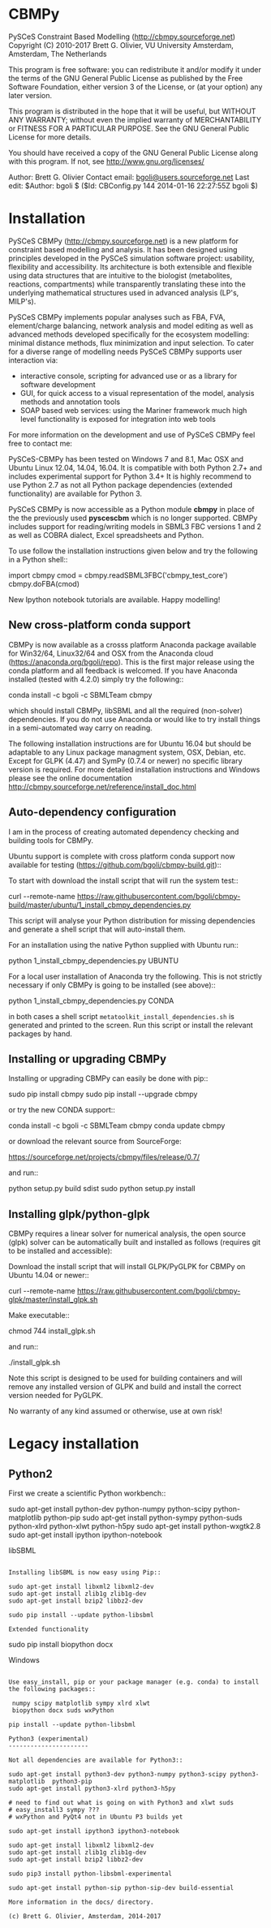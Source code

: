 CBMPy
=====

PySCeS Constraint Based Modelling (http://cbmpy.sourceforge.net)
Copyright (C) 2010-2017 Brett G. Olivier, VU University Amsterdam, Amsterdam, The Netherlands

This program is free software: you can redistribute it and/or modify
it under the terms of the GNU General Public License as published by
the Free Software Foundation, either version 3 of the License, or
(at your option) any later version.

This program is distributed in the hope that it will be useful,
but WITHOUT ANY WARRANTY; without even the implied warranty of
MERCHANTABILITY or FITNESS FOR A PARTICULAR PURPOSE.  See the
GNU General Public License for more details.

You should have received a copy of the GNU General Public License
along with this program.  If not, see <http://www.gnu.org/licenses/>

Author: Brett G. Olivier
Contact email: bgoli@users.sourceforge.net
Last edit: $Author: bgoli $ ($Id: CBConfig.py 144 2014-01-16 22:27:55Z bgoli $)

Installation
============

PySCeS CBMPy (http://cbmpy.sourceforge.net) is a new platform for constraint
based modelling and analysis. It has been designed using principles developed
in the PySCeS simulation software project: usability, flexibility and accessibility.
Its architecture is both extensible and flexible using data structures that are intuitive
to  the biologist (metabolites, reactions, compartments) while transparently translating
these into the underlying mathematical structures used in advanced analysis (LP's, MILP's).

PySCeS CBMPy implements popular analyses such as FBA, FVA, element/charge
balancing, network analysis and model editing as well as advanced methods
developed specifically for the ecosystem modelling: minimal distance methods,
flux minimization and input selection. To cater for a diverse range of modelling
needs PySCeS CBMPy supports user interaction via:

- interactive console, scripting for advanced use or as a library for software development
- GUI, for quick access to a visual representation of the model, analysis methods and annotation tools
- SOAP based web services: using the Mariner framework much high level functionality is exposed for integration into web tools

For more information on the development and use of PySCeS CBMPy feel free to contact me:

PySCeS-CBMPy has been tested on Windows 7 and 8.1, Mac OSX and Ubuntu Linux 12.04, 14.04, 16.04.
It is compatible with both Python 2.7+ and includes experimental support for Python 3.4+ It is highly recommend to use
Python 2.7 as not all Python package dependencies (extended functionality) are available for Python 3.

PySCeS CBMPy is now accessible as a Python module **cbmpy** in place of the the previously used **pyscescbm** which is no longer supported. CBMPy includes support for  reading/writing models in SBML3 FBC versions 1 and 2 as well as COBRA dialect, Excel spreadsheets and Python.

To use follow the installation instructions given below and try the following in a Python shell::

import cbmpy
cmod = cbmpy.readSBML3FBC('cbmpy_test_core')
cbmpy.doFBA(cmod)

New Ipython notebook tutorials are available. Happy modelling!

New cross-platform conda support
--------------------------------

CBMPy is now available as a crosss platform Anaconda package available for Win32/64, Linux32/64 and OSX from the Anaconda cloud (https://anaconda.org/bgoli/repo). This is the first
major release using the conda platform and all feedback is welcomed. If you have Anaconda installed (tested with 4.2.0) simply try the following::

 conda install -c bgoli -c SBMLTeam cbmpy

which should install CBMPy, libSBML and all the required (non-solver) dependencies. If you do not use Anaconda or would
like to try install things in a semi-automated way carry on reading.

The following installation instructions are for Ubuntu 16.04 but should be adaptable to any
Linux package managment system, OSX, Debian, etc. Except for GLPK (4.47) and SymPy (0.7.4 or newer)
no specific library version is required. For more detailed installation instructions and Windows
please see the online documentation http://cbmpy.sourceforge.net/reference/install_doc.html

Auto-dependency configuration
-----------------------------

I am in the process of creating automated dependency checking and building tools for CBMPy.

Ubuntu support is complete with cross platform conda support now available for testing (https://github.com/bgoli/cbmpy-build.git)::

To start with download the install script that will run the system test::

 curl --remote-name https://raw.githubusercontent.com/bgoli/cbmpy-build/master/ubuntu/1_install_cbmpy_dependencies.py

This script will analyse your Python distribution for missing dependencies and generate a shell script that will auto-install them.

For an installation using the native Python supplied with Ubuntu run::

 python 1_install_cbmpy_dependencies.py UBUNTU

For a local user installation of Anaconda try the following. This is not strictly necessary if only CBMPy is going to be installed (see above)::

 python 1_install_cbmpy_dependencies.py CONDA

in both cases a shell script `metatoolkit_install_dependencies.sh` is generated and printed to the screen. Run this script
or install the relevant packages by hand.

Installing or upgrading CBMPy
-----------------------------

Installing or upgrading CBMPy can easily be done with pip::

 sudo pip install cbmpy
 sudo pip install --upgrade cbmpy

or try the new CONDA support::

 conda install -c bgoli -c SBMLTeam cbmpy
 conda update cbmpy

or download the relevant source from SourceForge:

 https://sourceforge.net/projects/cbmpy/files/release/0.7/

and run::

 python setup.py build sdist
 sudo python setup.py install

Installing glpk/python-glpk
---------------------------

CBMPy requires a linear solver for numerical analysis, the open source (glpk) solver can be automatically built and installed as follows (requires git to be installed and accessible):

Download the install script that will install GLPK/PyGLPK for CBMPy on Ubuntu 14.04 or newer::

 curl --remote-name https://raw.githubusercontent.com/bgoli/cbmpy-glpk/master/install_glpk.sh

Make executable::

 chmod 744 install_glpk.sh

and run::

 ./install_glpk.sh

Note this script is designed to be used for building containers and will remove any installed version of GLPK and build and install the correct version needed for PyGLPK.

No warranty of any kind assumed or otherwise, use at own risk!

Legacy installation
===================

Python2
-------

First we create a scientific Python workbench::

sudo apt-get install python-dev python-numpy python-scipy python-matplotlib  python-pip
sudo apt-get install python-sympy python-suds python-xlrd python-xlwt python-h5py
sudo apt-get install python-wxgtk2.8
sudo apt-get install ipython ipython-notebook


libSBML
~~~~~~~

Installing libSBML is now easy using Pip::

sudo apt-get install libxml2 libxml2-dev
sudo apt-get install zlib1g zlib1g-dev
sudo apt-get install bzip2 libbz2-dev

sudo pip install --update python-libsbml

Extended functionality
~~~~~~~~~~~~~~~~~~~~~~

sudo pip install biopython docx

Windows
~~~~~~~

Use easy_install, pip or your package manager (e.g. conda) to install the following packages::

 numpy scipy matplotlib sympy xlrd xlwt
 biopython docx suds wxPython

pip install --update python-libsbml

Python3 (experimental)
----------------------

Not all dependencies are available for Python3::

sudo apt-get install python3-dev python3-numpy python3-scipy python3-matplotlib  python3-pip
sudo apt-get install python3-xlrd python3-h5py

# need to find out what is going on with Python3 and xlwt suds
# easy_install3 sympy ???
# wxPython and PyQt4 not in Ubuntu P3 builds yet

sudo apt-get install ipython3 ipython3-notebook

sudo apt-get install libxml2 libxml2-dev
sudo apt-get install zlib1g zlib1g-dev
sudo apt-get install bzip2 libbz2-dev

sudo pip3 install python-libsbml-experimental

sudo apt-get install python-sip python-sip-dev build-essential

More information in the docs/ directory.

(c) Brett G. Olivier, Amsterdam, 2014-2017
